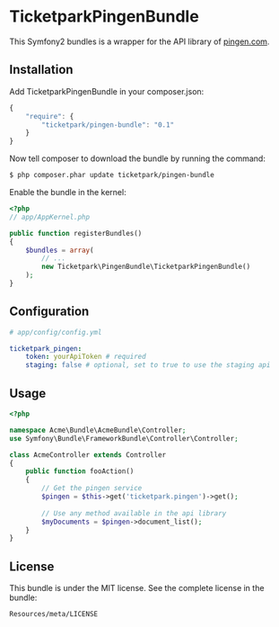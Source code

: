 # TicketparkPingenBundle

This Symfony2 bundles is a wrapper for the API library of [pingen.com](https://www.pingen.com).

## Installation

Add TicketparkPingenBundle in your composer.json:

```js
{
    "require": {
        "ticketpark/pingen-bundle": "0.1"
    }
}
```

Now tell composer to download the bundle by running the command:

``` bash
$ php composer.phar update ticketpark/pingen-bundle
```

Enable the bundle in the kernel:

``` php
<?php
// app/AppKernel.php

public function registerBundles()
{
    $bundles = array(
        // ...
        new Ticketpark\PingenBundle\TicketparkPingenBundle()
    );
}
```

## Configuration

``` yml
# app/config/config.yml

ticketpark_pingen:
    token: yourApiToken # required
    staging: false # optional, set to true to use the staging api
```

## Usage

```php
<?php

namespace Acme\Bundle\AcmeBundle\Controller;
use Symfony\Bundle\FrameworkBundle\Controller\Controller;

class AcmeController extends Controller
{
    public function fooAction()
    {
        // Get the pingen service
        $pingen = $this->get('ticketpark.pingen')->get();
        
        // Use any method available in the api library
        $myDocuments = $pingen->document_list();
    }
}
```

## License

This bundle is under the MIT license. See the complete license in the bundle:

    Resources/meta/LICENSE
